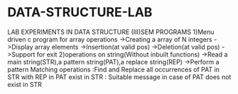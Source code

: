 # DATA-STRUCTURE-LAB
LAB EXPERIMENTS IN DATA STRUCTURE (III)SEM
PROGRAMS
1)Menu driven c program for array operations
->Creating a array of N integers
->Display array elements
->Insertion(at valid pos)
->Deletion(at valid pos)
->Support for exit
2)operations on string(Without inbuilt functions)
->Read a main string(STR),a pattern string(PAT),a replace string(REP)
->Perform a pattern Matching operations
:Find and Replace all occurrences of PAT in STR with REP in PAT exist in STR
: Suitable message in case of PAT does not exist in STR
